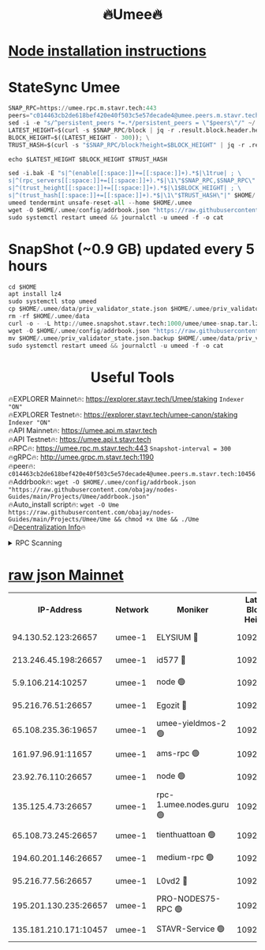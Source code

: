 <h1 align="center"> 🔥Umee🔥</h1>


[Node installation instructions](https://github.com/obajay/nodes-Guides/tree/main/Projects/Umee)
=
# StateSync Umee
```python
SNAP_RPC=https://umee.rpc.m.stavr.tech:443
peers="c014463cb2de618bef420e40f503c5e57decade4@umee.peers.m.stavr.tech:10456"
sed -i -e "s/^persistent_peers *=.*/persistent_peers = \"$peers\"/" ~/.umee/config/config.toml
LATEST_HEIGHT=$(curl -s $SNAP_RPC/block | jq -r .result.block.header.height); \
BLOCK_HEIGHT=$((LATEST_HEIGHT - 300)); \
TRUST_HASH=$(curl -s "$SNAP_RPC/block?height=$BLOCK_HEIGHT" | jq -r .result.block_id.hash)

echo $LATEST_HEIGHT $BLOCK_HEIGHT $TRUST_HASH

sed -i.bak -E "s|^(enable[[:space:]]+=[[:space:]]+).*$|\1true| ; \
s|^(rpc_servers[[:space:]]+=[[:space:]]+).*$|\1\"$SNAP_RPC,$SNAP_RPC\"| ; \
s|^(trust_height[[:space:]]+=[[:space:]]+).*$|\1$BLOCK_HEIGHT| ; \
s|^(trust_hash[[:space:]]+=[[:space:]]+).*$|\1\"$TRUST_HASH\"|" $HOME/.umee/config/config.toml
umeed tendermint unsafe-reset-all --home $HOME/.umee
wget -O $HOME/.umee/config/addrbook.json "https://raw.githubusercontent.com/obajay/nodes-Guides/main/Projects/Umee/addrbook.json"
sudo systemctl restart umeed && journalctl -u umeed -f -o cat
```
# SnapShot (~0.9 GB) updated every 5 hours
```python
cd $HOME
apt install lz4
sudo systemctl stop umeed
cp $HOME/.umee/data/priv_validator_state.json $HOME/.umee/priv_validator_state.json.backup
rm -rf $HOME/.umee/data
curl -o - -L http://umee.snapshot.stavr.tech:1000/umee/umee-snap.tar.lz4 | lz4 -c -d - | tar -x -C $HOME/.umee --strip-components 2
wget -O $HOME/.umee/config/addrbook.json "https://raw.githubusercontent.com/obajay/nodes-Guides/main/Projects/Umee/addrbook.json"
mv $HOME/.umee/priv_validator_state.json.backup $HOME/.umee/data/priv_validator_state.json
sudo systemctl restart umeed && journalctl -u umeed -f -o cat
```
 <h1 align="center"> Useful Tools</h1>

🔥EXPLORER Mainnet🔥:      https://explorer.stavr.tech/Umee/staking             `Indexer "ON"` \
🔥EXPLORER Testnet🔥:        https://explorer.stavr.tech/umee-canon/staking      `Indexer "ON"` \
🔥API Mainnet🔥:                   https://umee.api.m.stavr.tech \
🔥API Testnet🔥:                     https://umee.api.t.stavr.tech \
🔥RPC🔥:                           https://umee.rpc.m.stavr.tech:443                     `Snapshot-interval = 300` \
🔥gRPC🔥:                              http://umee.grpc.m.stavr.tech:1190 \
🔥peer🔥:                     `c014463cb2de618bef420e40f503c5e57decade4@umee.peers.m.stavr.tech:10456` \
🔥Addrbook🔥:    ```wget -O $HOME/.umee/config/addrbook.json "https://raw.githubusercontent.com/obajay/nodes-Guides/main/Projects/Umee/addrbook.json"``` \
🔥Auto_install script🔥: ```wget -O Ume https://raw.githubusercontent.com/obajay/nodes-Guides/main/Projects/Umee/Ume && chmod +x Ume && ./Ume``` \
🔥[Decentralization Info](https://github.com/obajay/StateSync-snapshots/tree/main/Projects/Umee/Decentralization)🔥

<details>
<summary>RPC Scanning</summary>

<h2 align="center"> We scan nodes in real time every 4 hours. And we provide the final result of RPC endpoints.
We cannot influence the operation of these nodes in any way. </h2>


```python
If Voting Power is higher than 0 --> then the Node is a validator of the network and may be subject to attack and be a potential threat to the chain.
```
```python
We marked such validators with a red symbol
```

</details>

[raw json Mainnet](https://rpc-check.umeem.stavr.tech/umeem/rpc-umeem-result.json)
=



<table><tr><th>IP-Address</th><th>Network</th><th>Moniker</th><th>Latest Block Height</th><th>Earliest Block Height</th><th>Catching Up</th><th>Tx Index</th><th>Voting Power</th><th>Scan Time</th></tr><tr><td>94.130.52.123:26657</td><td>umee-1</td><td>ELYSIUM 🔴</td><td>10924108</td><td>3216011</td><td>False</td><td>on</td><td>23171290</td><td>2024-03-08T07:28:25.677076520UTC</td></tr><tr><td>213.246.45.198:26657</td><td>umee-1</td><td>id577 🔴</td><td>10924096</td><td>7100001</td><td>False</td><td>on</td><td>35124365</td><td>2024-03-08T07:27:14.665401607UTC</td></tr><tr><td>5.9.106.214:10257</td><td>umee-1</td><td>node 🟢</td><td>10924104</td><td>7942001</td><td>False</td><td>on</td><td>0</td><td>2024-03-08T07:28:04.680511925UTC</td></tr><tr><td>95.216.76.51:26657</td><td>umee-1</td><td>Egozit 🔴</td><td>10924108</td><td>8262001</td><td>False</td><td>off</td><td>38739470</td><td>2024-03-08T07:28:25.404000055UTC</td></tr><tr><td>65.108.235.36:19657</td><td>umee-1</td><td>umee-yieldmos-2 🟢</td><td>10924089</td><td>9575548</td><td>False</td><td>on</td><td>0</td><td>2024-03-08T07:26:31.596877651UTC</td></tr><tr><td>161.97.96.91:11657</td><td>umee-1</td><td>ams-rpc 🟢</td><td>10924112</td><td>10352001</td><td>False</td><td>on</td><td>0</td><td>2024-03-08T07:28:46.625264022UTC</td></tr><tr><td>23.92.76.110:26657</td><td>umee-1</td><td>node 🟢</td><td>10924115</td><td>10526001</td><td>False</td><td>on</td><td>0</td><td>2024-03-08T07:29:07.723516235UTC</td></tr><tr><td>135.125.4.73:26657</td><td>umee-1</td><td>rpc-1.umee.nodes.guru 🟢</td><td>10924108</td><td>10691018</td><td>False</td><td>on</td><td>0</td><td>2024-03-08T07:28:27.334433480UTC</td></tr><tr><td>65.108.73.245:26657</td><td>umee-1</td><td>tienthuattoan 🟢</td><td>10924100</td><td>10787155</td><td>False</td><td>on</td><td>0</td><td>2024-03-08T07:27:37.763618267UTC</td></tr><tr><td>194.60.201.146:26657</td><td>umee-1</td><td>medium-rpc 🟢</td><td>10924098</td><td>10823243</td><td>False</td><td>on</td><td>0</td><td>2024-03-08T07:27:25.219666582UTC</td></tr><tr><td>95.216.77.56:26657</td><td>umee-1</td><td>L0vd2 🔴</td><td>10924112</td><td>10824112</td><td>False</td><td>off</td><td>38476247</td><td>2024-03-08T07:28:46.341878559UTC</td></tr><tr><td>195.201.130.235:26657</td><td>umee-1</td><td>PRO-NODES75-RPC 🟢</td><td>10924104</td><td>10881705</td><td>False</td><td>on</td><td>0</td><td>2024-03-08T07:28:02.412551041UTC</td></tr><tr><td>135.181.210.171:10457</td><td>umee-1</td><td>STAVR-Service 🟢</td><td>10924110</td><td>10923201</td><td>False</td><td>on</td><td>0</td><td>2024-03-08T07:28:33.801367990UTC</td></tr></table>
